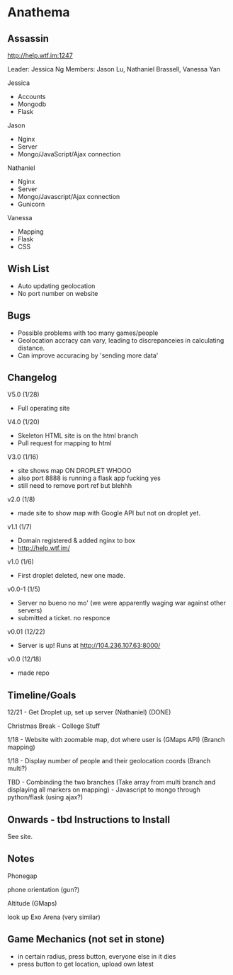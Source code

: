 Anathema
========
Assassin
--------
http://help.wtf.im:1247

Leader: Jessica Ng
Members: Jason Lu, Nathaniel Brassell, Vanessa Yan

Jessica
* Accounts
* Mongodb
* Flask

Jason
* Nginx
* Server
* Mongo/JavaScript/Ajax connection

Nathaniel
* Nginx
* Server
* Mongo/Javascript/Ajax connection
* Gunicorn

Vanessa
* Mapping
* Flask
* CSS

Wish List
---------
* Auto updating geolocation
* No port number on website

Bugs
----
* Possible problems with too many games/people
* Geolocation accracy can vary, leading to discrepanceies in calculating distance. 
 * Can improve accuracing by 'sending more data'

Changelog
---------
V5.0 (1/28)
* Full operating site

V4.0 (1/20)
* Skeleton HTML site is on the html branch
* Pull request for mapping to html

V3.0 (1/16)
* site shows map ON DROPLET WHOOO
* also port 8888 is running a flask app fucking yes
* still need to remove port ref but blehhh

v2.0 (1/8)
* made site to show map with Google API but not on droplet yet. 

v1.1 (1/7)
* Domain registered & added nginx to box
* http://help.wtf.im/

v1.0 (1/6)
* First droplet deleted, new one made.

v0.0-1 (1/5)
* Server no bueno no mo' (we were apparently waging war against other servers)
* submitted a ticket. no responce

v0.01 (12/22)
* Server is up! Runs at http://104.236.107.63:8000/

v0.0 (12/18)
* made repo 
 

Timeline/Goals
--------
12/21 - Get Droplet up, set up server (Nathaniel) (DONE)

Christmas Break - College Stuff

1/18 - Website with zoomable map, dot where user is (GMaps API) (Branch mapping)

1/18 - Display number of people and their geolocation coords (Branch multi?)

TBD - Combinding the two branches (Take array from multi branch and displaying all markers on mapping)
    - Javascript to mongo through python/flask (using ajax?)

Onwards - tbd
Instructions to Install
-----------------------
See site.

Notes
-----
Phonegap

phone orientation (gun?)

Altitude (GMaps)

look up Exo Arena (very similar)

Game Mechanics (not set in stone)
------------------------------------
* in certain radius, press button, everyone else in it dies
* press button to get location, upload own latest
